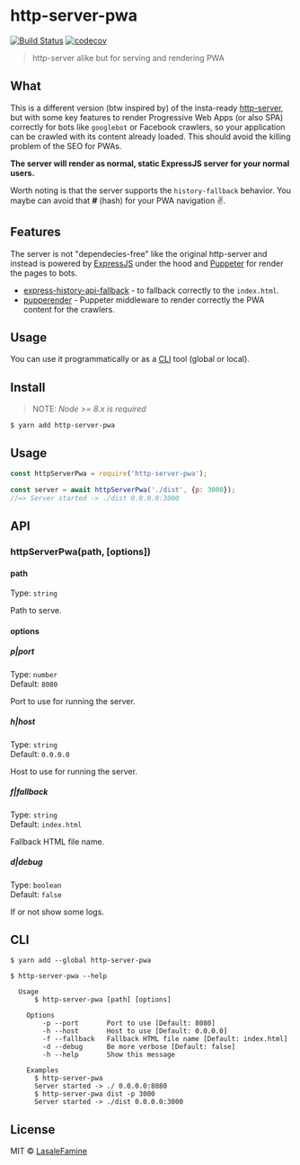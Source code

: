# http-server-pwa
[![Build Status](https://travis-ci.org/LasaleFamine/http-server-pwa.svg?branch=master)](https://travis-ci.org/LasaleFamine/http-server-pwa) [![codecov](https://codecov.io/gh/LasaleFamine/http-server-pwa/badge.svg?branch=master)](https://codecov.io/gh/LasaleFamine/http-server-pwa?branch=master)

> http-server alike but for serving and rendering PWA

## What

This is a different version (btw inspired by) of the insta-ready [http-server](https://github.com/indexzero/http-server), but with some key features to render Progressive Web Apps (or also SPA) correctly for bots like `googlebot` or Facebook crawlers, so your application can be crawled with its content already loaded. This should avoid the killing problem of the SEO for PWAs.

**The server will render as normal, static ExpressJS server for your normal users.**

Worth noting is that the server supports the `history-fallback` behavior. You maybe can avoid that ***#*** (hash) for your PWA navigation ✌️.

## Features

The server is not "dependecies-free" like the original http-server and instead is powered by [ExpressJS](https://github.com/expressjs/express) under the hood and [Puppeter](https://github.com/GoogleChrome/puppeteer/) for render the pages to bots.

* [express-history-api-fallback](https://www.npmjs.com/package/express-history-api-fallback) - to fallback correctly to the `index.html`.
* [pupperender](https://github.com/LasaleFamine/pupperender) - Puppeter middleware to render correctly the PWA content for the crawlers.

## Usage

You can use it programmatically or as a [CLI](#CLI) tool (global or local).

## Install
> NOTE: *Node >= 8.x is required*

```
$ yarn add http-server-pwa
```

## Usage

```js
const httpServerPwa = require('http-server-pwa');

const server = await httpServerPwa('./dist', {p: 3000});
//=> Server started -> ./dist 0.0.0.0:3000
```

## API

### httpServerPwa(path, [options])

#### path

Type: `string`

Path to serve.

#### options

##### p|port

Type: `number`<br>
Default: `8080`

Port to use for running the server.

##### h|host

Type: `string`<br>
Default: `0.0.0.0`

Host to use for running the server.

##### f|fallback

Type: `string`<br>
Default: `index.html`

Fallback HTML file name.

##### d|debug

Type: `boolean`<br>
Default: `false`

If or not show some logs.


## CLI

```
$ yarn add --global http-server-pwa
```

```
$ http-server-pwa --help

  Usage
	  $ http-server-pwa [path] [options]

	Options
		-p --port       Port to use [Default: 8080]
		-h --host       Host to use [Default: 0.0.0.0]
		-f --fallback   Fallback HTML file name [Default: index.html]
		-d --debug      Be more verbose [Default: false]
		-h --help       Show this message

	Examples
	  $ http-server-pwa
	  Server started -> ./ 0.0.0.0:8080
	  $ http-server-pwa dist -p 3000
	  Server started -> ./dist 0.0.0.0:3000
```


## License

MIT © [LasaleFamine](https://godev.space)
